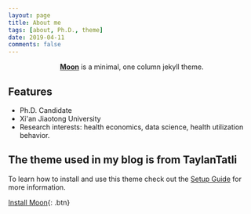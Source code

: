 ```yaml
---
layout: page
title: About me
tags: [about, Ph.D., theme]
date: 2019-04-11
comments: false
---
```

    
<center><a href="http://shumchi.github.io"><b>Moon</b></a> is a minimal, one column jekyll theme.</center>

## Features
* Ph.D. Candidate
* Xi'an Jiaotong University
* Research interests: health economics, data science, health utilization behavior.


## The theme used in my blog is from TaylanTatli

To learn how to install and use this theme check out the [Setup Guide](http://taylantatli.me/Moon/moon-theme/) for more information.
      
[Install Moon](https://github.com/TaylanTatli/Moon){: .btn}
